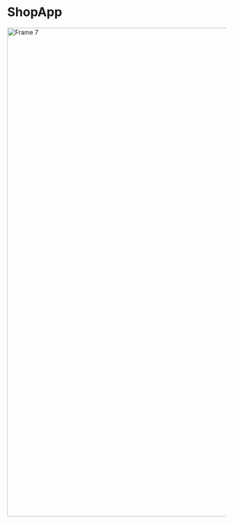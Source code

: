 # ShopApp


<img width="1124" alt="Frame 7" src="https://github.com/MammadBadalov16/ShopApp/issues/1#issue-2010529589">
